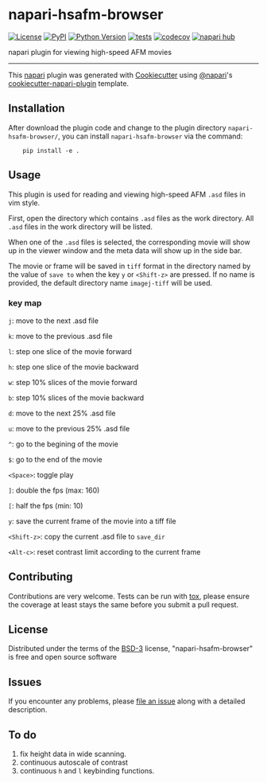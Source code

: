 # napari-hsafm-browser

[![License](https://img.shields.io/pypi/l/napari-hsafm-browser.svg?color=green)](https://github.com/psichen/napari-hsafm-browser/raw/main/LICENSE)
[![PyPI](https://img.shields.io/pypi/v/napari-hsafm-browser.svg?color=green)](https://pypi.org/project/napari-hsafm-browser)
[![Python Version](https://img.shields.io/pypi/pyversions/napari-hsafm-browser.svg?color=green)](https://python.org)
[![tests](https://github.com/psichen/napari-hsafm-browser/workflows/tests/badge.svg)](https://github.com/psichen/napari-hsafm-browser/actions)
[![codecov](https://codecov.io/gh/psichen/napari-hsafm-browser/branch/main/graph/badge.svg)](https://codecov.io/gh/psichen/napari-hsafm-browser)
[![napari hub](https://img.shields.io/endpoint?url=https://api.napari-hub.org/shields/napari-hsafm-browser)](https://napari-hub.org/plugins/napari-hsafm-browser)

napari plugin for viewing high-speed AFM movies

----------------------------------

This [napari] plugin was generated with [Cookiecutter] using [@napari]'s [cookiecutter-napari-plugin] template.

## Installation

After download the plugin code and change to the plugin directory `napari-hsafm-browser/`, you can install `napari-hsafm-browser` via the command:

        pip install -e .

## Usage

This plugin is used for reading and viewing high-speed AFM `.asd` files in vim style.

First, open the directory which contains `.asd` files as the work directory. All `.asd` files in the work directory will be listed.

When one of the `.asd` files is selected, the corresponding movie will show up in the viewer window and the meta data will show up in the side bar.

The movie or frame will be saved in `tiff` format in the directory named by the value of `save to` when the key `y` or `<Shift-z>` are pressed. If no name is provided, the default directory name `imagej-tiff` will be used.

### key map

`j`: move to the next .asd file

`k`: move to the previous .asd file

`l`: step one slice of the movie forward

`h`: step one slice of the movie backward

`w`: step 10% slices of the movie forward

`b`: step 10% slices of the movie backward

`d`: move to the next 25% .asd file

`u`: move to the previous 25% .asd file

`^`: go to the begining of the movie

`$`: go to the end of the movie

`<Space>`: toggle play

`]`: double the fps (max: 160)

`[`: half the fps (min: 10)

`y`: save the current frame of the movie into a tiff file

`<Shift-z>`: copy the current .asd file to `save_dir`

`<Alt-c>`: reset contrast limit according to the current frame

## Contributing

Contributions are very welcome. Tests can be run with [tox], please ensure
the coverage at least stays the same before you submit a pull request.

## License

Distributed under the terms of the [BSD-3] license,
"napari-hsafm-browser" is free and open source software

## Issues

If you encounter any problems, please [file an issue] along with a detailed description.

[napari]: https://github.com/napari/napari
[Cookiecutter]: https://github.com/audreyr/cookiecutter
[@napari]: https://github.com/napari
[MIT]: http://opensource.org/licenses/MIT
[BSD-3]: http://opensource.org/licenses/BSD-3-Clause
[GNU GPL v3.0]: http://www.gnu.org/licenses/gpl-3.0.txt
[GNU LGPL v3.0]: http://www.gnu.org/licenses/lgpl-3.0.txt
[Apache Software License 2.0]: http://www.apache.org/licenses/LICENSE-2.0
[Mozilla Public License 2.0]: https://www.mozilla.org/media/MPL/2.0/index.txt
[cookiecutter-napari-plugin]: https://github.com/napari/cookiecutter-napari-plugin

[file an issue]: https://github.com/psichen/napari-hsafm-browser/issues

[napari]: https://github.com/napari/napari
[tox]: https://tox.readthedocs.io/en/latest/
[pip]: https://pypi.org/project/pip/
[PyPI]: https://pypi.org/

## To do ##

1. fix height data in wide scanning.
2. continuous autoscale of contrast
3. continuous `h` and `l` keybinding functions.

